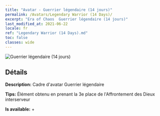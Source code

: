```yaml
---
title: "Avatar - Guerrier légendaire (14 jours)"
permalink: /Avatars/Legendary Warrior (14 Days)/
excerpt: "Era of Chaos  Guerrier légendaire (14 jours)"
last_modified_at: 2021-06-22
locale: fr
ref: "Legendary Warrior (14 Days).md"
toc: false
classes: wide
---
```

 ![Guerrier légendaire (14 jours)](/images/a/avatarFrame_61.png)

## Détails

 **Description:** Cadre d'avatar Guerrier légendaire 

 **Tips:** Élément obtenu en prenant la 3e place de l'Affrontement des Dieux interserveur 

 **Is available:**  + 

